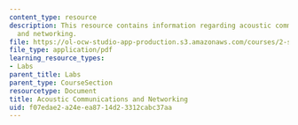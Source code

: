 ```yaml
---
content_type: resource
description: This resource contains information regarding acoustic communications
  and networking.
file: https://ol-ocw-studio-app-production.s3.amazonaws.com/courses/2-s998-marine-autonomy-sensing-and-communications-spring-2012/f07edae2a24eea8714d23312cabc37aa_MIT2_S998S12_Lab12.pdf
file_type: application/pdf
learning_resource_types:
- Labs
parent_title: Labs
parent_type: CourseSection
resourcetype: Document
title: Acoustic Communications and Networking
uid: f07edae2-a24e-ea87-14d2-3312cabc37aa
---
```

